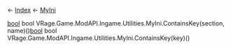 ← [Index](Api-Index) ← [MyIni](VRage.Game.ModAPI.Ingame.Utilities.MyIni)

[bool](System.Boolean) bool VRage.Game.ModAPI.Ingame.Utilities.MyIni.ContainsKey(section, name)()[bool](System.Boolean) bool VRage.Game.ModAPI.Ingame.Utilities.MyIni.ContainsKey(key)()